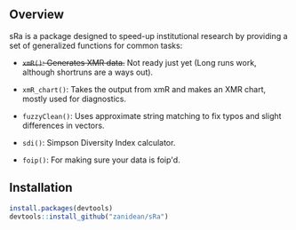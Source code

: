 Overview
---------

sRa is a package designed to speed-up institutional research by providing a set of generalized functions for common tasks:


- ~~`xmR()`: Generates XMR data.~~ Not ready just yet (Long runs work, although shortruns are a ways out).

- `xmR_chart()`: Takes the output from xmR and makes an XMR chart, mostly used for diagnostics.

- `fuzzyClean()`: Uses approximate string matching to fix typos and slight differences in vectors.

- `sdi()`: Simpson Diversity Index calculator.

- `foip()`: For making sure your data is foip'd.

Installation
------------
``` R
install.packages(devtools)
devtools::install_github("zanidean/sRa")
```
